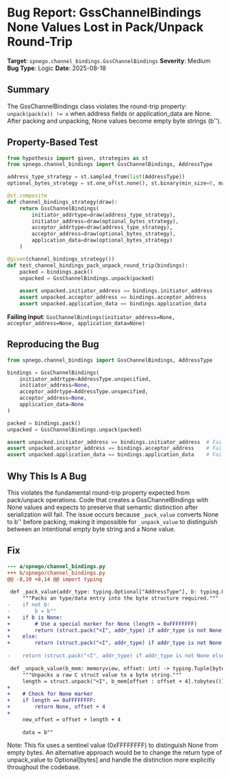 # Bug Report: GssChannelBindings None Values Lost in Pack/Unpack Round-Trip

**Target**: `spnego.channel_bindings.GssChannelBindings`
**Severity**: Medium
**Bug Type**: Logic
**Date**: 2025-08-18

## Summary

The GssChannelBindings class violates the round-trip property: `unpack(pack(x)) != x` when address fields or application_data are None. After packing and unpacking, None values become empty byte strings (b'').

## Property-Based Test

```python
from hypothesis import given, strategies as st
from spnego.channel_bindings import GssChannelBindings, AddressType

address_type_strategy = st.sampled_from(list(AddressType))
optional_bytes_strategy = st.one_of(st.none(), st.binary(min_size=0, max_size=1000))

@st.composite
def channel_bindings_strategy(draw):
    return GssChannelBindings(
        initiator_addrtype=draw(address_type_strategy),
        initiator_address=draw(optional_bytes_strategy),
        acceptor_addrtype=draw(address_type_strategy),
        acceptor_address=draw(optional_bytes_strategy),
        application_data=draw(optional_bytes_strategy)
    )

@given(channel_bindings_strategy())
def test_channel_bindings_pack_unpack_round_trip(bindings):
    packed = bindings.pack()
    unpacked = GssChannelBindings.unpack(packed)
    
    assert unpacked.initiator_address == bindings.initiator_address
    assert unpacked.acceptor_address == bindings.acceptor_address
    assert unpacked.application_data == bindings.application_data
```

**Failing input**: `GssChannelBindings(initiator_address=None, acceptor_address=None, application_data=None)`

## Reproducing the Bug

```python
from spnego.channel_bindings import GssChannelBindings, AddressType

bindings = GssChannelBindings(
    initiator_addrtype=AddressType.unspecified,
    initiator_address=None,
    acceptor_addrtype=AddressType.unspecified,
    acceptor_address=None,
    application_data=None
)

packed = bindings.pack()
unpacked = GssChannelBindings.unpack(packed)

assert unpacked.initiator_address == bindings.initiator_address  # Fails: b'' != None
assert unpacked.acceptor_address == bindings.acceptor_address    # Fails: b'' != None
assert unpacked.application_data == bindings.application_data    # Fails: b'' != None
```

## Why This Is A Bug

This violates the fundamental round-trip property expected from pack/unpack operations. Code that creates a GssChannelBindings with None values and expects to preserve that semantic distinction after serialization will fail. The issue occurs because `_pack_value` converts None to b'' before packing, making it impossible for `_unpack_value` to distinguish between an intentional empty byte string and a None value.

## Fix

```diff
--- a/spnego/channel_bindings.py
+++ b/spnego/channel_bindings.py
@@ -8,10 +8,14 @@ import typing
 
 def _pack_value(addr_type: typing.Optional["AddressType"], b: typing.Optional[bytes]) -> bytes:
     """Packs an type/data entry into the byte structure required."""
-    if not b:
-        b = b""
+    if b is None:
+        # Use a special marker for None (length = 0xFFFFFFFF)
+        return (struct.pack("<I", addr_type) if addr_type is not None else b"") + struct.pack("<I", 0xFFFFFFFF)
+    else:
+        return (struct.pack("<I", addr_type) if addr_type is not None else b"") + struct.pack("<I", len(b)) + b
 
-    return (struct.pack("<I", addr_type) if addr_type is not None else b"") + struct.pack("<I", len(b)) + b
 
 def _unpack_value(b_mem: memoryview, offset: int) -> typing.Tuple[bytes, int]:
     """Unpacks a raw C struct value to a byte string."""
     length = struct.unpack("<I", b_mem[offset : offset + 4].tobytes())[0]
+    
+    # Check for None marker
+    if length == 0xFFFFFFFF:
+        return None, offset + 4
+    
     new_offset = offset + length + 4
 
     data = b""
```

Note: This fix uses a sentinel value (0xFFFFFFFF) to distinguish None from empty bytes. An alternative approach would be to change the return type of unpack_value to Optional[bytes] and handle the distinction more explicitly throughout the codebase.